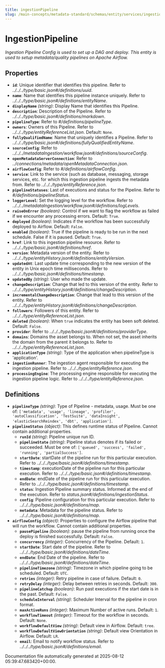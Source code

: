 ```yaml
---
title: ingestionPipeline
slug: /main-concepts/metadata-standard/schemas/entity/services/ingestionpipelines/ingestionpipeline
---
```


# IngestionPipeline

*Ingestion Pipeline Config is used to set up a DAG and deploy. This entity is used to setup metadata/quality pipelines on Apache Airflow.*

## Properties

- **`id`**: Unique identifier that identifies this pipeline. Refer to *../../../type/basic.json#/definitions/uuid*.
- **`name`**: Name that identifies this pipeline instance uniquely. Refer to *../../../type/basic.json#/definitions/entityName*.
- **`displayName`** *(string)*: Display Name that identifies this Pipeline.
- **`description`**: Description of the Pipeline. Refer to *../../../type/basic.json#/definitions/markdown*.
- **`pipelineType`**: Refer to *#/definitions/pipelineType*.
- **`owners`**: Owners of this Pipeline. Refer to *../../../type/entityReferenceList.json*. Default: `None`.
- **`fullyQualifiedName`**: Name that uniquely identifies a Pipeline. Refer to *../../../type/basic.json#/definitions/fullyQualifiedEntityName*.
- **`sourceConfig`**: Refer to *../../../metadataIngestion/workflow.json#/definitions/sourceConfig*.
- **`openMetadataServerConnection`**: Refer to *../connections/metadata/openMetadataConnection.json*.
- **`airflowConfig`**: Refer to *#/definitions/airflowConfig*.
- **`service`**: Link to the service (such as database, messaging, storage services, etc. for which this ingestion pipeline ingests the metadata from. Refer to *../../../type/entityReference.json*.
- **`pipelineStatuses`**: Last of executions and status for the Pipeline. Refer to *#/definitions/pipelineStatus*.
- **`loggerLevel`**: Set the logging level for the workflow. Refer to *../../../metadataIngestion/workflow.json#/definitions/logLevels*.
- **`raiseOnError`** *(boolean)*: Control if we want to flag the workflow as failed if we encounter any processing errors. Default: `True`.
- **`deployed`** *(boolean)*: Indicates if the workflow has been successfully deployed to Airflow. Default: `False`.
- **`enabled`** *(boolean)*: True if the pipeline is ready to be run in the next schedule. False if it is paused. Default: `True`.
- **`href`**: Link to this ingestion pipeline resource. Refer to *../../../type/basic.json#/definitions/href*.
- **`version`**: Metadata version of the entity. Refer to *../../../type/entityHistory.json#/definitions/entityVersion*.
- **`updatedAt`**: Last update time corresponding to the new version of the entity in Unix epoch time milliseconds. Refer to *../../../type/basic.json#/definitions/timestamp*.
- **`updatedBy`** *(string)*: User who made the update.
- **`changeDescription`**: Change that led to this version of the entity. Refer to *../../../type/entityHistory.json#/definitions/changeDescription*.
- **`incrementalChangeDescription`**: Change that lead to this version of the entity. Refer to *../../../type/entityHistory.json#/definitions/changeDescription*.
- **`followers`**: Followers of this entity. Refer to *../../../type/entityReferenceList.json*.
- **`deleted`** *(boolean)*: When `true` indicates the entity has been soft deleted. Default: `False`.
- **`provider`**: Refer to *../../../type/basic.json#/definitions/providerType*.
- **`domains`**: Domains the asset belongs to. When not set, the asset inherits the domain from the parent it belongs to. Refer to *../../../type/entityReferenceList.json*.
- **`applicationType`** *(string)*: Type of the application when pipelineType is 'application'.
- **`ingestionRunner`**: The ingestion agent responsible for executing the ingestion pipeline. Refer to *../../../type/entityReference.json*.
- **`processingEngine`**: The processing engine responsible for executing the ingestion pipeline logic. Refer to *../../../type/entityReference.json*.
## Definitions

- **`pipelineType`** *(string)*: Type of Pipeline - metadata, usage. Must be one of: `['metadata', 'usage', 'lineage', 'profiler', 'autoClassification', 'TestSuite', 'dataInsight', 'elasticSearchReindex', 'dbt', 'application']`.
- **`pipelineStatus`** *(object)*: This defines runtime status of Pipeline. Cannot contain additional properties.
  - **`runId`** *(string)*: Pipeline unique run ID.
  - **`pipelineState`** *(string)*: Pipeline status denotes if its failed or succeeded. Must be one of: `['queued', 'success', 'failed', 'running', 'partialSuccess']`.
  - **`startDate`**: startDate of the pipeline run for this particular execution. Refer to *../../../type/basic.json#/definitions/timestamp*.
  - **`timestamp`**: executionDate of the pipeline run for this particular execution. Refer to *../../../type/basic.json#/definitions/timestamp*.
  - **`endDate`**: endDate of the pipeline run for this particular execution. Refer to *../../../type/basic.json#/definitions/timestamp*.
  - **`status`**: Ingestion Pipeline summary status. Informed at the end of the execution. Refer to *status.json#/definitions/ingestionStatus*.
  - **`config`**: Pipeline configuration for this particular execution. Refer to *../../../type/basic.json#/definitions/map*.
  - **`metadata`**: Metadata for the pipeline status. Refer to *../../../type/basic.json#/definitions/map*.
- **`airflowConfig`** *(object)*: Properties to configure the Airflow pipeline that will run the workflow. Cannot contain additional properties.
  - **`pausePipeline`** *(boolean)*: pause the pipeline from running once the deploy is finished successfully. Default: `False`.
  - **`concurrency`** *(integer)*: Concurrency of the Pipeline. Default: `1`.
  - **`startDate`**: Start date of the pipeline. Refer to *../../../type/basic.json#/definitions/dateTime*.
  - **`endDate`**: End Date of the pipeline. Refer to *../../../type/basic.json#/definitions/dateTime*.
  - **`pipelineTimezone`** *(string)*: Timezone in which pipeline going to be scheduled. Default: `UTC`.
  - **`retries`** *(integer)*: Retry pipeline in case of failure. Default: `0`.
  - **`retryDelay`** *(integer)*: Delay between retries in seconds. Default: `300`.
  - **`pipelineCatchup`** *(boolean)*: Run past executions if the start date is in the past. Default: `False`.
  - **`scheduleInterval`** *(string)*: Scheduler Interval for the pipeline in cron format.
  - **`maxActiveRuns`** *(integer)*: Maximum Number of active runs. Default: `1`.
  - **`workflowTimeout`** *(integer)*: Timeout for the workflow in seconds. Default: `None`.
  - **`workflowDefaultView`** *(string)*: Default view in Airflow. Default: `tree`.
  - **`workflowDefaultViewOrientation`** *(string)*: Default view Orientation in Airflow. Default: `LR`.
  - **`email`**: Email to notify workflow status. Refer to *../../../type/basic.json#/definitions/email*.


Documentation file automatically generated at 2025-08-12 05:39:47.683420+00:00.
